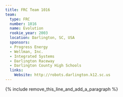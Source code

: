 ```yaml
---
title: FRC Team 1016
team:
  type: FRC
  number: 1016
  name: Evolution
  rookie_year: 2003
  location: Darlington, SC, USA
  sponsors:
  - Progress Energy
  - Wellman, Inc.
  - Integrated Systems
  - Darlington Raceway
  - Darlington County High Schools
  links:
    Website: http://robots.darlington.k12.sc.us
---
```


{% include remove_this_line_and_add_a_paragraph %}